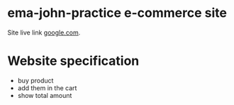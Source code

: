 # ema-john-practice e-commerce site

Site live link [google.com](https://www.google.com/).

# Website specification

* buy product
* add them in the cart
* show total amount
